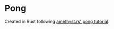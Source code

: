 # Pong

Created in Rust following [amethyst.rs' pong tutorial](https://book.amethyst.rs/book/stable/pong-tutorial).
